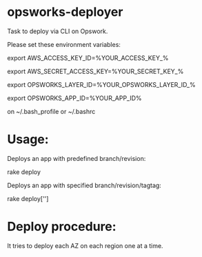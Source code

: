opsworks-deployer
==================

Task to deploy via CLI on Opswork.

Please set these environment variables:

export AWS_ACCESS_KEY_ID=%YOUR_ACCESS_KEY_%

export AWS_SECRET_ACCESS_KEY=%YOUR_SECRET_KEY_%

export OPSWORKS_LAYER_ID=%YOUR_OPSWORKS_LAYER_ID_%

export OPSWORKS_APP_ID=%YOUR_APP_ID%

on ~/.bash_profile or ~/.bashrc



Usage:
=====

Deploys an app with predefined branch/revision:

rake deploy 

Deploys an app with specified branch/revision/tagtag:

rake deploy['<tag or revision or branch>']
	

Deploy procedure:
================

It tries to deploy each AZ on each region one at a time.






